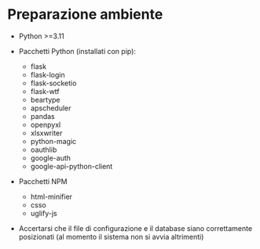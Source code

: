 # Preparazione ambiente

- Python >=3.11
- Pacchetti Python (installati con pip):

  - flask
  - flask-login
  - flask-socketio
  - flask-wtf
  - beartype
  - apscheduler
  - pandas
  - openpyxl
  - xlsxwriter
  - python-magic
  - oauthlib
  - google-auth
  - google-api-python-client
- Pacchetti NPM

  - html-minifier
  - csso
  - uglify-js
- Accertarsi che il file di configurazione e il database siano correttamente posizionati (al momento il sistema non si avvia altrimenti)
